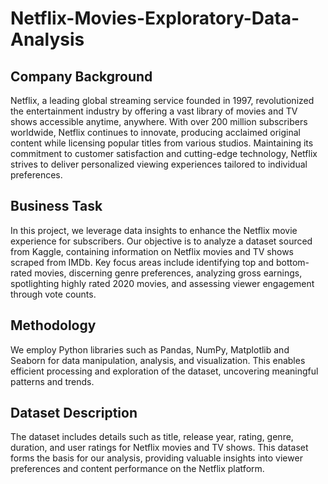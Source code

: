 # Netflix-Movies-Exploratory-Data-Analysis

## Company Background
Netflix, a leading global streaming service founded in 1997, revolutionized the entertainment industry by offering a vast library of movies and TV shows accessible anytime, anywhere. With over 200 million subscribers worldwide, Netflix continues to innovate, producing acclaimed original content while licensing popular titles from various studios. Maintaining its commitment to customer satisfaction and cutting-edge technology, Netflix strives to deliver personalized viewing experiences tailored to individual preferences.

## Business Task
In this project, we leverage data insights to enhance the Netflix movie experience for subscribers. Our objective is to analyze a dataset sourced from Kaggle, containing information on Netflix movies and TV shows scraped from IMDb. Key focus areas include identifying top and bottom-rated movies, discerning genre preferences, analyzing gross earnings, spotlighting highly rated 2020 movies, and assessing viewer engagement through vote counts.

## Methodology
We employ Python libraries such as Pandas, NumPy, Matplotlib and Seaborn for data manipulation, analysis, and visualization. This enables efficient processing and exploration of the dataset, uncovering meaningful patterns and trends.

## Dataset Description
The dataset includes details such as title, release year, rating, genre, duration, and user ratings for Netflix movies and TV shows. This dataset forms the basis for our analysis, providing valuable insights into viewer preferences and content performance on the Netflix platform.

